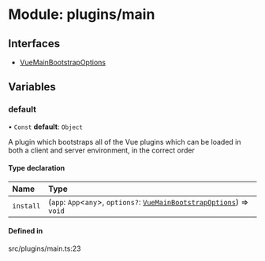 # Module: plugins/main

## Interfaces

- [VueMainBootstrapOptions](../interfaces/plugins_main.VueMainBootstrapOptions.md)

## Variables

### <a id="default" name="default"></a> default

• `Const` **default**: `Object`

A plugin which bootstraps all of the Vue plugins which can be loaded in both a client and server environment, in the correct order

#### Type declaration

| Name | Type |
| :------ | :------ |
| `install` | (`app`: `App`\<`any`\>, `options?`: [`VueMainBootstrapOptions`](../interfaces/plugins_main.VueMainBootstrapOptions.md)) => `void` |

#### Defined in

src/plugins/main.ts:23
